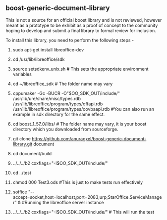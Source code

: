 boost-generic-document-library
------------------------------

This is not a source for an official boost library and is
not reviewed, however meant as a prototype to be exhibit 
as a proof of concept to the community hoping to develop and submit
a final library to formal review for inclusion.

To install this library, you need to perform the following steps - 

1.  sudo apt-get install libreoffice-dev

2.  cd /usr/lib/libreoffice/sdk

3.  source setsdkenv\_unix.sh       # This sets the appropriate environment variables

4.  cd ~/libreoffice\_sdk           # The folder name may vary

5.  cppumaker -Gc -BUCR -O"$OO\_SDK\_OUT/include/" /usr/lib/ure/share/misc/types.rdb /usr/lib/libreoffice/program/types/offapi.rdb /usr/lib/libreoffice/program/types/oovbaapi.rdb         #You can also run an example in sdk directory for the same effect.

6.  cd boost\_1\_57\_0/libs/ 	# The folder name may vary, it is your boost directory which you downloaded from sourceforge.

7.  git clone https://github.com/anuragxel/boost-generic-document-library.git document

8.  cd document/build

9.  ../../../b2 cxxflags="-I$OO\_SDK\_OUT/include/"

10. cd ../test

11. chmod 000 Test3.ods #This is just to make tests run effectively

12. soffice "--accept=socket,host=localhost,port=2083;urp;StarOffice.ServiceManager" &  #Running the libreoffice server instance

13. ../../../b2 cxxflags="-I$OO\_SDK\_OUT/include/"   # This will run the test


